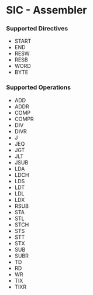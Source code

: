 # SIC - Assembler
### Supported Directives
* START
* END
* RESW
* RESB
* WORD
* BYTE
### Supported Operations
* ADD
* ADDR
* COMP
* COMPR
* DIV
* DIVR
* J
* JEQ
* JGT
* JLT
* JSUB
* LDA
* LDCH
* LDS
* LDT
* LDL
* LDX
* RSUB
* STA
* STL
* STCH
* STS
* STT
* STX
* SUB
* SUBR
* TD
* RD
* WR
* TIX
* TIXR
